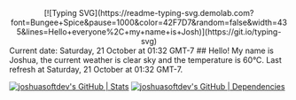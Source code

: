 <div align="center">
  [![Typing SVG](https://readme-typing-svg.demolab.com?font=Bungee+Spice&pause=1000&color=42F7D7&random=false&width=435&lines=Hello+everyone%2C+my+name+is+Josh)](https://git.io/typing-svg)
</div>
Current date: Saturday, 21 October at 01:32 GMT-7
##
Hello! My name is Joshua, the current weather is clear sky and the temperature is 60°C.
Last refresh at Saturday, 21 October at 01:32 GMT-7.

[![joshuasoftdev's GitHub | Stats](https://stats.quine.sh/joshuasoftdev/github?theme=dark)](https://quine.sh?utm_source=widgets&utm_campaign=joshuasoftdev)
[![joshuasoftdev's GitHub | Dependencies](https://stats.quine.sh/joshuasoftdev/dependencies?theme=dark)](https://quine.sh?utm_source=widgets&utm_campaign=joshuasoftdev)
